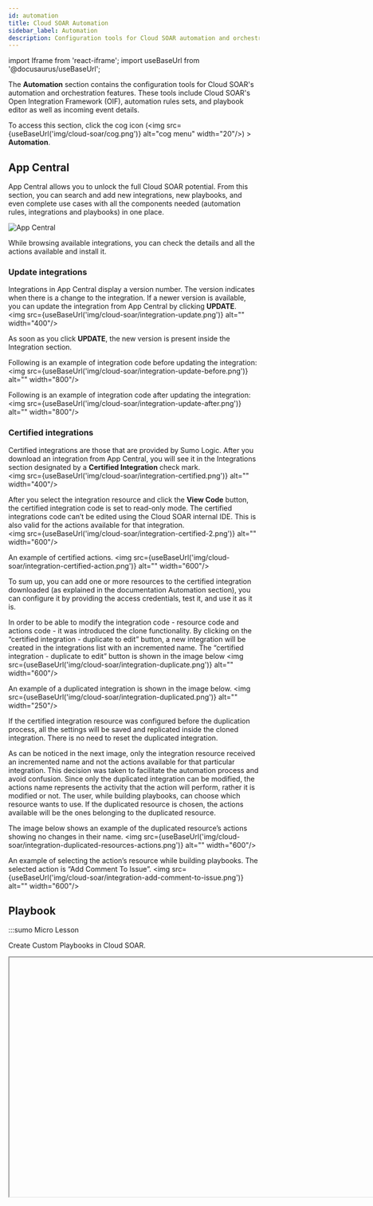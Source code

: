 ```yaml
---
id: automation
title: Cloud SOAR Automation
sidebar_label: Automation
description: Configuration tools for Cloud SOAR automation and orchestration features.
---
```


import Iframe from 'react-iframe';
import useBaseUrl from '@docusaurus/useBaseUrl';

The **Automation** section contains the configuration tools for Cloud SOAR's automation and orchestration features. These tools include Cloud SOAR's Open Integration Framework (OIF), automation rules sets, and playbook editor as well as incoming event details.

To access this section, click the cog icon (<img src={useBaseUrl('img/cloud-soar/cog.png')} alt="cog menu" width="20"/>) > **Automation**.

## App Central

App Central allows you to unlock the full Cloud SOAR potential. From this section, you can search and add new integrations, new playbooks, and even complete use cases with all the components needed (automation rules, integrations and playbooks) in one place.

![App Central](/img/cloud-soar/appcentral.png)

While browsing available integrations, you can check the details and all the actions available and install it.

### Update integrations

Integrations in App Central display a version number. The version indicates when there is a change to the integration. If a newer version is available, you can  update the integration from  App Central by clicking **UPDATE**.<br/><img src={useBaseUrl('img/cloud-soar/integration-update.png')} alt="<your image description>" width="400"/>

As soon as you click **UPDATE**, the new version is present inside the Integration section.

Following is an example of integration code before updating the integration:<br/><img src={useBaseUrl('img/cloud-soar/integration-update-before.png')} alt="<your image description>" width="800"/>

Following is an example of integration code after updating the integration:<br/><img src={useBaseUrl('img/cloud-soar/integration-update-after.png')} alt="<your image description>" width="800"/>

### Certified integrations

Certified integrations are those that are provided by Sumo Logic. After you download an integration from App Central, you will see it in the Integrations section designated by a **Certified Integration** check mark.<br/><img src={useBaseUrl('img/cloud-soar/integration-certified.png')} alt="<your image description>" width="400"/>

After you select the integration resource and click the **View Code** button, the certified integration code is set to read-only mode. The certified integrations code can’t be edited using the Cloud SOAR internal IDE. This is also valid for the actions available for that integration.<br/><img src={useBaseUrl('img/cloud-soar/integration-certified-2.png')} alt="<your image description>" width="600"/>

An example of certified actions.
<img src={useBaseUrl('img/cloud-soar/integration-certified-action.png')} alt="<your image description>" width="600"/>

To sum up, you can add one or more resources to the certified integration downloaded (as explained in the documentation Automation section), you can configure it by providing the access credentials, test it, and use it as it is. 

In order to be able to modify the integration code - resource code and actions code - it was introduced the clone functionality. By clicking on the “certified integration - duplicate to edit” button, a new integration will be created in the integrations list with an incremented name. 
The “certified integration - duplicate to edit” button is shown in the image below
<img src={useBaseUrl('img/cloud-soar/integration-duplicate.png')} alt="<your image description>" width="600"/>

An example of a duplicated integration is shown in the image below.
<img src={useBaseUrl('img/cloud-soar/integration-duplicated.png')} alt="<your image description>" width="250"/>

If the certified integration resource was configured before the duplication process, all the settings will be saved and replicated inside the cloned integration. There is no need to reset the duplicated integration.

As can be noticed in the next image, only the integration resource received an incremented name and not the actions available for that particular integration. This decision was taken to facilitate the automation process and avoid confusion. 
Since only the duplicated integration can be modified, the actions name represents the activity that the action will perform, rather it is modified or not. 
The user, while building playbooks, can choose which resource wants to use. If the duplicated resource is chosen, the actions available will be the ones belonging to the duplicated resource.

The image below shows an example of the duplicated resource’s actions showing no changes in their name.
<img src={useBaseUrl('img/cloud-soar/integration-duplicated-resources-actions.png')} alt="<your image description>" width="600"/>

An example of selecting the action’s resource while building playbooks. The selected action is “Add Comment To Issue”.
<img src={useBaseUrl('img/cloud-soar/integration-add-comment-to-issue.png')} alt="<your image description>" width="600"/>


## Playbook

:::sumo Micro Lesson

Create Custom Playbooks in Cloud SOAR.

<Iframe url="https://www.youtube.com/embed/pcDm71wGyGs"
        width="854px"
        height="480px"
        id="myId"
        className="video-container"
        display="initial"
        position="relative"
        allow="accelerometer; autoplay=1; clipboard-write; encrypted-media; gyroscope; picture-in-picture"
        allowfullscreen
        />
:::

A **Playbook** is a predefined set of actions or tasks to respond to a certain event or incident type. The creation and utilization of playbooks can allow an organization's teams to respond to an incident in a consistent, focused, and repeatable fashion.

Playbooks are automated workflows which can be configured to execute
automatically without user intervention, acting on information from the
incident, or can be executed in interactive mode, where user input is
required to authorize predefined actions.

To configure a new Playbook, click the cog icon (<img src={useBaseUrl('img/cloud-soar/cog.png')} alt="cog menu" width="20"/>) > **Automation**.

![Playbook](/img/cloud-soar/image71.png)

A list of any previously created Playbooks will be displayed on the
left-side of the page. Click **+** to add a new playbook.

A new configuration box will be displayed. Name your new playbook,
select the **Incident Type** to associated with it, and click save to continue. [Learn more](#custom-fields).

Once the new playbook has been saved, it will be displayed on the
left-side of the screen. To begin to configure the new playbook, select
it from the list and click the **Edit** button at the bottom of the
screen.

![Playbook List](/img/cloud-soar/image72.png)


Opening the playbook will present a black screen with a **Start** node, and
an **End** node. These nodes dictate the beginning and the end of the
playbook's automation sequence. They can be dragged and dropped anywhere
on the screen to allow for multiple integrations and conditional
statements to be executed.

To begin to add the first node within the new playbook, click the **+** on
the **Start** node.

![New Playbook](/img/cloud-soar/image73.png)


The playbook configuration page is displayed. It gives you the ability
to choose from the following options:
* **Action**: Automatically take specific actions such as enriching
 data or taking containment steps when an Incident Template is matched
* **Task**: Assign a task to an Cloud SOAR user
* **Condition**: Use conditional statements to define what actions
 should be taken in response to previous input/output feeds
* **User Choice**: Pause automatic processing to allow for manual
 intervention
* **Playbook**: Call other R3 Playbooks in response to conditional
 statements and/or user choice actions

### Action

Select **Action** from the node types. A new screen will be displayed
showing all actions a user has to choose from. These action types
(Enrichment, Containment, Custom Actions, and Notifications) will
directly interact with Cloud SOAR's integrations to either gather data or
initiate actions automatically.

![Node Adding](/img/cloud-soar/image74.png)

![Node Adding](/img/cloud-soar/image75.png)


As an example, lets choose Enrichment from the action type screen. As
with any action type we choose, a new section will be added to our
configurations screen asking for more clarifying information on how we
would like this action to be performed.

Title the enrichment action something that can easily be identified by
the action that is being taken, such as **Domain Reputation Check**.
Next, we want to choose the action, expand the **Action** dropdown list
and review the available options.

![Node Creation](/img/cloud-soar/image76.png)


![Node Resource Adding](/img/cloud-soar/image77.png)


Expand the **Resource** dropdown list to
view all active Integration feeds. The feeds found in each action type
are those who can execute the specified action (i.e. blocking of an IP
address can be done through firewalls/WAFs, etc.). Once a resource is
assigned a new dropdown list will be displayed. Options found in this
list are comprised of **Incident Artifact** fields, which are the incident
fields Cloud SOAR parses out when issuing new incidents.

Continuing from the example above, an Enrichment action is being called
to gather Domain Reputation information from VirusTotal for the domain
observed in the Incident. Once all enrichment variables are identified,
click ****Create**** to continue.

The newly added node will now be visible in playbook configuration
screen. To add an additional node hover over the newly created
enrichment task. A menu bar will be displayed at the bottom of the node,
click **+** to add a new node, the pencil icon to edit the existing node,
or the trash can to delete the existing node.

![node menu](/img/cloud-soar/image78.png)


### Task

From the node selection menu, choose **Task**. A new configuration screen
will be displayed. Title the new task and add any description if
desired. The next dropdown lists are **Authorizer** and **Owner** fields.
The **Authorizer** field is the user who is assigning the task, and the
**Owner** field is the user who will be assigned the task to complete.
When the task has been developed, click **Create**.

![Task Node](/img/cloud-soar/image79.png)              


For playbook entities which support user-defined text input, such as email notifications, help desk ticket creation and task creation, variable placeholders may be added to the user defined text which will be replaced with incident variables at run
time. These variable placeholders may be added by clicking on the
![placeholder icon](/img/cloud-soar/image80.png) icon. To add a variable placeholder,
begin typing in the newly inserted placeholder box and Cloud SOAR will
display a list of available options which match. For example, typing
**incident**. will display a list of all the valid incident fields which
may be added as variable placeholders.

### Condition

From the node's menu, choose **Condition**. A new configuration screen
will be displayed which will enable a user to define a conditional
statement to be met before the next node type can be executed. Under
**Condition 1,** click on **Select a value** to define the first
condition.

![Condition Node](/img/cloud-soar/image81.png)

![Condition Node](/img/cloud-soar/image82.png)


When developing the first condition, users have multiple options to
choose from:

- **Insert a custom value**. Will execute when a user-defined variable is observed within an Incident.
- **Get value from an Incident field**. Will execute when a value is observed within an Incident Field (see [Incident Fields](#custom-fields)).
- **Get value from Triage Field**. Will execute when a value is observed within a Triage Field (see [Triage Fields](#triage-1)).
- **Get value from previous action**. Will execute when a value is observed from a previous input or output field.

From our earlier example, we are going to choose to evaluate the output
from our Domain Reputation check of the observed domain. Click **Output**
from **Get value from previous action**.

A list of available results or outputs from the previously selected
integration will be displayed in JSON format. Select which output type
(e.g., hashes, IP addresses, domains) to evaluate and add it to the
condition.

![Node Placeholder Function](/img/cloud-soar/image83.png)


The selected output type will be displayed under **Condition 1**. Select
which condition you would like for the output results to meet from the
inequality operators below and click **Select a value** to define the
condition.

![Condition Node Settings](/img/cloud-soar/image84.png)


The condition we want to meet for this example is "Advance this Incident
forward if the observed domain returns at least 1 result or **row** from
VirusTotal". We insert **0** into the custom value field and click **+** to
add it to the condition.

![Manual Value Adding](/img/cloud-soar/image85.png)


Now that **Condition 1** is defined*,* users can choose to filter their
results further by selecting an AND/OR operator to define another
condition.

![Condition Settings](/img/cloud-soar/image86.png)


Once the condition is defined, click **Create** to add it to the playbook.

When new conditions are created, we will need to define what happens
when their results meet one of our criteria. A new node is added to the
condition below. This node breaks the condition down into successes and
failures and can be modified by hovering over it and clicking **+**.

![Use of Condition](/img/cloud-soar/image87.png)


This new node represents a decision tree in which both results, success
or failure, will have to be defined. Follow the steps above to finalize
the condition

![Nodes List](/img/cloud-soar/image88.png)


### User Choice

From the node's menu, select **User Choice**. The User Choice option allows
for the system to pose a question to the incident owner. Based off of
the analysis the incident owner performs on the previous information
gathered, they will be presented a choice to take an automated action
such as blocking an IP at the firewall or Quarantining an end-user
workstation from the network.

![User Choice](/img/cloud-soar/image89.png)


![Placeholders](/img/cloud-soar/image90.png)


Define the question to be answered and the authorizer of the user choice selection and click ****Create**** to finalize.

The results of execution - successes, failures, and outcomes - are
visible the Playbook's individual node details. The results of
enrichment, containment and custom Playbook actions undertaken on
incident artifacts, e.g., IP addresses, URLs, domains, etc., are
catalogued in the incident's **Entities** module.

If a playbook fails, it can be re-executed inside the incident again or on the failing node with the Kill ![Kill option](/img/cloud-soar/image33c.png) and Run ![Run option](/img/cloud-soar/image33d.png) processes available in the playbook screen of the incident. However, a failed node will not stop the playbook from being executed. Only tasks and User Choices will lock the playbook in a **Running** state until the user takes action.

![status running](/img/cloud-soar/image33e.png)


![status completed](/img/cloud-soar/image33e1.png)




### Playbook Template

When a Playbook is assigned to an incident, these predefined actions and tasks can
be converted to actual tasks within Cloud SOAR for assignment to users and oversight by management. Each individual task can be assigned attributes, such as who it is assigned to, who has authorized the task, and when it is due. A **Playbook Template** permits administrators to predefine some of these attributes based on an existing Playbook so that they appear as defaults when the Playbook Template is utilized.

Playbooks are the core of Cloud SOAR's automation capabilities. Playbooks
permit administrators to create automated and semi-automated workflows
utilizing Cloud SOAR integrations, tasks and a variety of flow control
decisions and other actions.

**playbook** workflows can be configured to execute automatically without human intervention, or can be executed in an interactive mode, where user input is required to authorize predefined actions.

## Incident Templates

Incident Templates define the way in which incidents will be created for
a specific alert, incident type or event. They allow you to define a certain number of incident attributes (e.g., incident type, severity, assignment, and any other default or custom incident parameters) that will automatically be set each time an incident is generated, based on the template. This may include type, classification, incident assignment, playbooks, Playbooks, knowledge base articles, or any other incident attribute. As rules are created for generating incidents based on syslog messages, email, SIEM integrations or other data sources, it is the Incident Templates that will define how the initial incident will be created.

### Create a new template

To create a new template, click the cog icon (<img src={useBaseUrl('img/cloud-soar/cog.png')} alt="cog menu" width="20"/>) > **Automation > Incident Templates**.

![add template](/img/cloud-soar/image91.png)


From the Incident Templates page, you'll find all previously created
templates on the left-side of the screen. To add a new Incident
Template, click **+** to proceed.

![New Incident Template](/img/cloud-soar/image92.png)


A new configuration box is displayed. As seen in our previous
configurations, you will need to name your template. Make sure it is
something easily identifiable and related to the activity it is
developed for. The next section is asking for a **Category**. This field,
as well as all other fields within the Cloud SOAR platform, can be
customized to fit the user's environment (see [Custom Fields](#custom-fields)).

In our example, we're building an Incident Template for a DLP incident.
The category we chose is titled **Data Theft** but can be called anything
in which we choose to identify it as. Users also have the option to add
**Tags** which can be used to further categorize of define the incident,
and can be used when searching for or correlating events. Once our
template is named and categorized, click **Next** to continue.

Under the **Incident** tab administrators may define any incident
parameters they wish to set by default when an incident is creating
using the template. This often includes parameters such as type, kind
and severity. All variables marked with an asterisk (*) are required to
complete the Incident Template (see [**Custom Fields**](#custom-fields) to adjust the fields requirements). As mentioned earlier, all fields are customizable via the
**Custom Fields** section. Once all required variables have been defined,
click **Next** to continue.

![create incident template](/img/cloud-soar/image93.png)


The remaining tabs in the Incident Template dialogue are as follows:
- **Incident details**: To set up details for a specific incident type.
- **Description**: Free text area to describe details of the template.
- **Playbook**: Playbook which should be automatically assigned to an incident. For each playbook, user can choose to have the Playbook automatically execute immediately upon incident creation or assigned and wait for manual execution.
- **Investigators**: Investigators who should be automatically assigned to the incident.
- **Notes**: Notes which should be created for the incident.

### Report Template

**Report Templates** allow users to build their own reports by selecting
various components of an incident they wish to include in the report.
These components can include incident details, evidence, hosts,
observables and many others.

### Custom Fields

**Custom Fields** allows administrators to edit existing fields as well as
add new fields for almost every section of Cloud SOAR. All Cloud SOAR sections
which permit custom fields are displayed on the left-hand side of the
page. Clicking on any one of these sections will display all current
fields for that section on the right-hand side of the page. Any existing
field may be edited, to include changing the name or adding list values.
The only attribute which cannot be changed is the type of the field,
such as text or date. New fields may also be added from this page.
Integrations

The **Integrations** section allows administrators to configure
bidirectional integrations with third-party technologies, as well as
view the supported actions for each integration. In addition, this
section allows administrators to manage custom scripts, which can be
written in Python, Perl, PowerShell or Bash.


### Creating Incidents from Automation Rules

Cloud SOAR can ingest, parse, and process incident data from email, syslog
and bidirectional integrations. For Cloud SOAR to begin processing incident
data from these sources, the **Automation Rules** features need to be configured.

To access, click the cog icon (<img src={useBaseUrl('img/cloud-soar/cog.png')} alt="cog menu" width="20"/>) > **Automation** > __Rules__.

![automation menu](/img/cloud-soar/image94.png)          


## Integrations

Cloud SOAR's orchestration and automation capabilities are achieved through its unidirectional and bidirectional integrations with the industry's leading network and security vendors. To configure, click the cog icon (<img src={useBaseUrl('img/cloud-soar/cog.png')} alt="cog menu" width="20"/>) > **Automation** > **Integrations**.

![integrations](/img/cloud-soar/image62.png)


A list of available integrations within the organization can be found to the left-side of the screen. To begin to configure, click on a product to continue.

![configure integration](/img/cloud-soar/image63.png)


A product overview screen will be displayed with what actions a product can perform and a link to configure the integration. These actions are categorized into five
separate types: **Enrichment, Containment, Custom, Daemon, and Notification** actions. Each selection will list its associated actions
and if there are required fields which need to be configured for Cloud SOAR to utilize its functionality within its Playbooks.

To add a new integration resource, click the **+ Resources** button in the
upper left-hand corner of the integrations screen. To edit an existing
integration resource, hover over the resource and click the pencil icon
to the far right of the resource name in the resource list.

![Resource Settings](/img/cloud-soar/image64.png)              


Each Integration's configuration screen
may be different, but in most cases, administrators will need
information such as IP addresses, API tokens, usernames and passwords
for their network/security products.

To test the configuration, click save and reopen the Integration. Once
the Integration is reopened, click test and successful connections will
display a success message at the bottom of the screen. Any unsuccessful
attempts will display an error message with information needed to
remediate the issue.

Additionally, some integration types also allow users to use a
pre-configured general proxy or define a specific one for its
integration with Cloud SOAR. To configure a proxy for an integration, open
the integration and click the Proxy dropdown. Select "Use different
proxy** and add the corresponding proxy information.

Once the information has been added, click save to commit the
integration. Open the integration up again and click the Test button to
test the new configuration settings. A successful connection attempt
will be displayed at the bottom right-side of the screen. Once the proxy
test is successful, click save again to commit the final configuration
settings for the integration.

#### Deleted bookmark

Inside the Integrations section, a bookmark was introduced that automatically hides the deleted integration. The feature is already activated and it can be deactivated simply by clicking on the “Deleted” button. As soon as it is deactivated, all the deleted integrations will appear in the integration list. This feature was introduced in order to have always a clear and clean view of the integrations list.

An image of the “Deleted” bookmark activated:
<img src={useBaseUrl('img/cloud-soar/integration-deleted.png')} alt="<your image description>" width="300"/>


An image of the “Deleted” bookmark deactivated.
<img src={useBaseUrl('img/cloud-soar/integration-deleted-2.png')} alt="<your image description>" width="300"/>


### Integration Framework

Cloud SOAR's Integration Framework allows Sumo Logic and Cloud SOAR users to develop and extend integrations using a common, open and easy to use framework.
For increased security and isolation, each integration is executed in
its own Docker container, which can be easily customized by the user
when the integration is created.

Integrations are defined using two types of YAML text files. The first
type, the integration definition file, is used to define the properties
of the product with which the integration connects. This includes
information such as the name, logo, connection parameters, test code and
the Docker container used to execute the actions. One integration
definition file is required for each integration and serves as a
container for all of the actions that the integration will perform.

The second type of file is an action definition file, which is used to
define a single action that will be performed using the integration.
Each integration action is defined in a separate action definition file,
which will be associated by Cloud SOAR with the appropriate integration
definition. Action definition files are the files which contain the
actual code which will be executed to perform the action. Supported
languages include Perl, Python, PowerShell and Bash. In addition to the
action code, action definition files also contain information such as
the name, required and optional fields and the format in which the
resulting information will be displayed.

![integration definition](/img/cloud-soar/image65.png)

### Integration File Hierarchy

Defining integrations at the **action** level allows users greater
flexibility in customizing existing integrations and sharing new actions
with other users. For example, a user may choose to extend Sumo Logic'
existing RSA Netwitness integration to include an additional action
which retrieves all network connections for a given host.

Once the user has created this new action, it can easily be added to the existing RSA
Netwitness integration by uploading the new integration action file. This new action can also be shared between customers and used to extend the functionality of the integration in other customer instances as well.

![new action](/img/cloud-soar/image66.png)

See the Integration Framework manual for more details on utilizing the integration framework within Cloud SOAR.

### Slack integration used inside User Choice

To configure Slack inside Cloud SOAR, a public or private channel has to be created. This will permit to send of messages or files to channels or users directly. With the Cloud SOAR Slack integration teams can remain connected, organize conversations and quickly find what is needed to get the work done.

#### Slack Configuration

First, you need to create a Slack App on the user/company workspace. To create an App you have to navigate to the api.Slack Applications page. Click on Create an App button as shown in the image below.
<img src={useBaseUrl('img/cloud-soar/integration-slack-add-app.png')} alt="<your image description>" width="600"/>

Create an App From scratch
<img src={useBaseUrl('img/cloud-soar/integration-slack-from-scratch.png')} alt="<your image description>" width="400"/>

After selecting the option “From scratch” was selected, insert a name for the app and select the workspace as shown in the image below. Click the Create App button.
<img src={useBaseUrl('img/cloud-soar/integration-slack-workspace.png')} alt="<your image description>" width="400"/>

Once the App is created, you have to add the appropriate Permissions. Choose Permissions. Alternatively, you can see OAuth & Permissions from the side menu as the next image illustrates.
<img src={useBaseUrl('img/cloud-soar/integration-slack-permissions.png')} alt="<your image description>" width="600"/>

At this point, the Scopes should be added for the User Token and Bot Token. Both tokens let your app act independently. User tokens allow you to work directly on behalf of users, based on the OAuth scopes that install users towards your app.
All the Actions required scopes depend on the type of channel-like object you're working with.
The image below shows how to add the OAuth scopes.
<img src={useBaseUrl('img/cloud-soar/integration-slack-scopes.png')} alt="<your image description>" width="400"/>

To use the Actions, you'll need at least one of the channels:, groups:, im: or mpim: scopes corresponding to the conversation type you're working with.
Now for each action of Slack Integration, you need different scopes to be added to the BOT or User.


#### Actions: List Channels / Get Channel / Get Members

For these actions, you will need the below scope.

BOT Token and USER Token need the same scopes:
* channels: read (View basic information about public channels in a workspace)
* groups: read (View basic information about private channels that your Slack app has been added to)
* im: read (View basic information about direct messages that your Slack app has been added to)
* mpim: read (View basic information about group direct messages that your slack app has been added to)


#### Actions: Create channel / Invite To Channel / Remove User From Channel / Archive Channel

For the above actions you will need the following scopes:

BOT Token:
* channels: manage (Manage public channels that your Slack app has been added to and create new ones)
User Token:
* channels: write (Manage a user’s public channels and create new ones on a user’s behalf)

These scopes are the same for BOT and USER tokens:
* groups: write (Manage private channels that your slack app has been added to and create new ones)
* im: write (Start direct messages with people)
* mpim: write (Start group direct messages with people)


#### Actions: List Users / Get User

BOT Token and USER Token need the same scopes:
* users: read (View people in a workspace)
* users: read.email (View email addresses of people in a workspace)


#### Actions: List Conversations History

BOT Token and USER Token need the same scopes:
* channels: history (View messages and other content in public channels that your Slack app has been added to)
* groups: history (View messages and other content in private channels that your Slack app has been added to)
* im: history (View messages and other content in direct messages that your Slack app has been added to)
* mpim: history (View messages and other content in group direct messages that your Slack app has been added to)


#### Actions: Send Message / Delete Message

BOT Token:
* chat: write (Post messages in approved channels & conversations)

User Token:
* chat: write:user (Send messages on a user’s behalf)
* chat: write (Post messages in approved channels & conversations)
* chat: write:bot (Send messages as your slack app)


#### Actions: Deactivate Account

For this action, you will need the below scope. It only works with USER Token and not  BOT Token.

User Token:
* admin.users: write (Modify account information)


#### Actions: Search into Conversations

For this action, you will need only one scope and it only works with USER Token but not with BOT Token.

User Token:
* search: read (Search a workspace’s content)


#### Actions: Send File 

Bot Token:
* files: write (Upload, edit, and delete files as your Slack app)

User Token:
* files: write: user (Upload, edit, and delete files as your slack app)
* files: write (Upload, edit, and delete files as your Slack app)

The images below show how the Bot Token and User Token will look in Scopes after the configuration process.
<img src={useBaseUrl('img/cloud-soar/integration-slack-scopes-bot-token.png')} alt="<your image description>" width="400"/>
<br/><img src={useBaseUrl('img/cloud-soar/integration-slack-scopes-user-token.png')} alt="<your image description>" width="400"/>

At this point, the APP needs to be installed in the workspace.

The following image shows how to install the APP in the workspace.
<img src={useBaseUrl('img/cloud-soar/integration-slack-install-to-workspace.png')} alt="<your image description>" width="600"/>

After installing the App, two Tokens will be generated automatically. Keep them safe, will be needed afterward.
The next image is showing the blurred generated tokens
<img src={useBaseUrl('img/cloud-soar/integration-slack-user-oauth-token.png')} alt="<your image description>" width="600"/>

#### Slack in Cloud SOAR

To configure the Sumo Logic Cloud SOAR, log into the application, expand the configuration menu in the top right corner by hovering over the gear icon, and click Automation.
<img src={useBaseUrl('img/cloud-soar/integration-automation-menu.png')} alt="<your image description>" width="300"/>

In the Automation section, on the left menu, click Integrations, and then select Slack integration as it’s showed in the image below.
<img src={useBaseUrl('img/cloud-soar/integration-slack-in-list.png')} alt="<your image description>" width="800"/>

The integration details will appear. Click on the "+" button to add a new Resource. 
Create a new resource for the User as it’s shown in the image below.
<img src={useBaseUrl('img/cloud-soar/integration-slack-resources.png')} alt="<your image description>" width="600"/>

Copy the User OAuth Token from the Slack webpage and paste it Into the Bot/User OAuth Token. Once you have filled in all the required fields, click Save. Once all the required fields have been completed, you will be able to TEST SAVED SETTINGS.

An example of the resource created for Users.
<img src={useBaseUrl('img/cloud-soar/integration-slack-bot-user.png')} alt="<your image description>" width="400"/>

Create another resource for the Bot User. Copy the Bot User OAuth Token from the Slack webpage and paste it Into the Bot/User OAuth Token. Once you have filled in all the required fields, click Save then test the saved settings.

An example of the resource created for Bot Users.
<img src={useBaseUrl('img/cloud-soar/integration-slack-bot-user-2.png')} alt="<your image description>" width="400"/>

Ensure that both configured resources are working properly. Use TEST SAVED SETTINGS to verify the resource’s configuration. 

An example of a successful configuration message is shown below.
<img src={useBaseUrl('img/cloud-soar/integration-slack-edit-resource.png')} alt="<your image description>" width="400"/>

The next image shows how the Resources should look after the configuration.
<img src={useBaseUrl('img/cloud-soar/integration-slack-resource-2.png')} alt="<your image description>" width="600"/>

The next step is to move inside the Settings ⇒ General section as shown in the following image, then search for the Instant Messaging feature.
<img src={useBaseUrl('img/cloud-soar/integration-settings-menu.png')} alt="<your image description>" width="300"/>

This feature has to be enabled and configured using the OAuth generated tokens. An example of a correct configuration is shown in the image below.
<img src={useBaseUrl('img/cloud-soar/integration-slack-instant-messaging.png')} alt="<your image description>" width="600"/>

If the resources are configured correctly and a green Success message is displayed  for the configured Workspace, the user can set the playbook’s User Choices to be answered by Slack. 
The image below is showed a simple playbook with two available answers (Close Incident, Investigate), and the option Answer By Slack is enabled.
<img src={useBaseUrl('img/cloud-soar/integration-slack-playbook.png')} alt="<your image description>" width="600"/>

Please notice that in this case, the Authorizer set is just a user. If a group is chosen, a Slack channel will be created and all the group members will be authorized to choose one of the User Choice available options. The channel will be automatically named as the incident on which the playbook is running. 

When the playbook flow reaches the User Choice, the user or group will receive a message containing the reference to the incident, the playbook name, and the question set for the User Choice.

An example of a Slack User Choice message.
<img src={useBaseUrl('img/cloud-soar/integration-slack-user-choice.png')} alt="<your image description>" width="600"/>

After one of the available options is selected, a message will inform the user or the group about the choice made, and the playbook flow will continue as soon as an option is selected.

An example of Slack User Choice:
<img src={useBaseUrl('img/cloud-soar/integration-slack-user-choice-2.png')} alt="<your image description>" width="600"/>



## Rules

### Creating a Rule

Select **Automation Rules** page follows the same format as
all customizable Cloud SOAR features, click **+** to create a new automation ruleset:

![add automation rule](/img/cloud-soar/image95.png)


Select a name for the rule, then select the daemon to use with this new rule and the resource and fill all the remain parameters.

In the detail section of the rule you can define filters to be used in the rule and the action to be performed.

The **Action Type** dropdown will contain the specific actions Cloud SOAR can take when the specified activity is observed. Users have the option to take the following actions:

- **Create incident from template**. Specify what incident template to use (See **Incident Templates)**, the incident owner, and incident ID format. This is the most common action.
- **Close incident**. Allows for the automatic closure of a known false positive incident
- **Update incident**. Updates a field in an existing incident based on parameters from the parsed message
- **Change incident status**. Change the incident status based on parameters from the parsed message
- **Set task progress**. Set task progress based on parameters from the parsed message
- **Close task**. Close a task based on parameters from the parsed message
- **Add to Triage**. Create a new triage event based on parameters from the parsed message

To add a new mapping setting, click on the plus button near Mapping if enable for that action.

![add action](/img/cloud-soar/image103.png)
